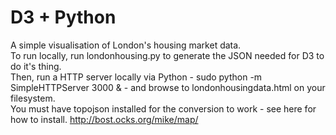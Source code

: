 D3 + Python
===================

A simple visualisation of London's housing market data.<br>
To run locally, run londonhousing.py to generate the JSON needed for D3 to do it's thing.<br>
Then, run a HTTP server locally via Python - sudo python -m SimpleHTTPServer 3000 & - and browse to londonhousingdata.html on your filesystem.<br>
You must have topojson installed for the conversion to work - see here for how to install. http://bost.ocks.org/mike/map/
